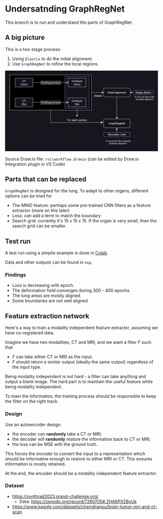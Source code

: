 # Undersatnding GraphRegNet

This branch is to run and understand the parts of GraphRegNet.

## A big picture
This is a two stage process:
1. Using `Elastix` to do the initial alignment.
1. Use `GraphRegNet` to refine the local regions.

![img](rsc/workflow.PNG)

Source Draw.io file: `rsc\workflow.drawio` (can be edited by Draw.io Integration plugin in VS Code)

## Parts that can be replaced
`GraphRegNet` is designed for the lung. To adapt to other organs, different options can be tried for
* The MIND feature: perhaps some pre-trained CNN filters as a feature extractor (more on this later)
* Loss: can add a term to match the boundary
* Search grid: currently it's 15 x 15 x 15. If the organ is very small, then the search grid can be smaller.

## Test run
A test run using a simplie example is done in [Colab](https://colab.research.google.com/drive/1zWPZdNTqcCbjF2BjF63bU4-WtWnIukZh?usp=sharing).

Data and other outputs can be found in `exp`.

### Findings
* Loss is decreasing with epoch.
* The deformation field converges during 300 - 400 epochs. 
* The lung areas are mostly aligned.
* Some boundaries are not well aligned. 

## Feature extraction network
Here's a way to train a modality independent feature extractor, assuming we have co-registered data.

Imagine we have two modalities, CT and MRI, and we want a filter $F$ such that
* $F$ can take either CT or MRI as the input.
* $F$ should return a similar output (ideally the same output) regardless of the input type.

Being modality independent is not hard - a filter can take anything and output a blank image. The hard part is to maintain the useful feature while being modality independent.

To main the information, the training process should be responsible to keep the filter on the right track.

### Design
Use an autoencoder design:
* the encoder can **randomly** take a CT or MRI;
* the decoder will **randomly** restore the information back to CT or MRI;
* the loss can be MSE with the ground truth.

This forces the encoder to convert the input to a representation which should be informative enough to restore to either MRI or CT. This ensures information is mostly retained.

At the end, the encoder should be a modality independent feature extractor.

### Dataset
* https://synthrad2023.grand-challenge.org/
    * Data: https://zenodo.org/record/7260705#.ZHA6PXZByUk
* https://www.kaggle.com/datasets/chenghanpu/brain-tumor-mri-and-ct-scan